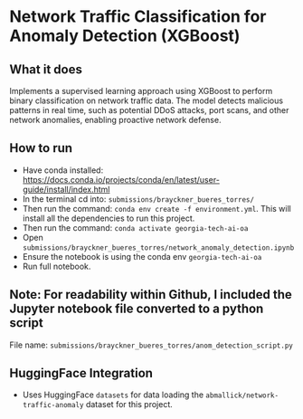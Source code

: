 # Network Traffic Classification for Anomaly Detection (XGBoost)

## What it does
Implements a supervised learning approach using XGBoost to perform binary classification on network traffic data. The model detects malicious patterns in real time, such as potential DDoS attacks, port scans, and other network anomalies, enabling proactive network defense.

## How to run
- Have conda installed: https://docs.conda.io/projects/conda/en/latest/user-guide/install/index.html
- In the terminal cd into: `submissions/brayckner_bueres_torres/`
- Then run the command: `conda env create -f environment.yml`. This will install all the dependencies to run this project.
- Then run the command: `conda activate georgia-tech-ai-oa`
- Open `submissions/brayckner_bueres_torres/network_anomaly_detection.ipynb`
- Ensure the notebook is using the conda env `georgia-tech-ai-oa` 
- Run full notebook.

## Note: For readability within Github, I included the Jupyter notebook file converted to a python script
File name: `submissions/brayckner_bueres_torres/anom_detection_script.py`

## HuggingFace Integration
- Uses HuggingFace `datasets` for data loading the `abmallick/network-traffic-anomaly` dataset for this project.